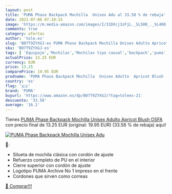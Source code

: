 ```yaml
---
layout: post
title: 'PUMA Phase Backpack Mochilla  Unisex Adu al 33.58 % de rebaja'
date: 2021-07-06 07:10:15
image: 'https://m.media-amazon.com/images/I/31DXcj3zFjL._SL500_._SL400_.jpg'
comments: true
category: ofertas
author: 'tole.es'
slug: 'B07T9ZYXGJ-es PUMA Phase Backpack Mochilla Unisex Adulto Apricot Blush OSFA'
sku: 'B07T9ZYXGJ-es'
tags: [ 'Equipaje','Mochilas','Mochilas tipo casual','backpack','puma', ]
actualPrice: 13.25 EUR
currency: EUR
price: 13.25
comparePrice: 19.95 EUR
prodname: 'PUMA Phase Backpack Mochilla  Unisex Adulto  Apricot Blush  OSFA'
country: 'es'
flag: '🇪🇸'
brand: 'PUMA'
buyurl: 'https://www.amazon.es/dp/B07T9ZYXGJ/?tag=tolees-21'
descuento: '33.58'
average: '16.1'
---
```


Tienes [PUMA Phase Backpack Mochilla  Unisex Adulto  Apricot Blush  OSFA](https://www.amazon.es/dp/B07T9ZYXGJ/?tag=tolees-21) con precio final de  13.25 EUR (original: 19.95 EUR) (33.58 %  de rebaja) aqui!

[![PUMA Phase Backpack Mochilla  Unisex Adu](https://m.media-amazon.com/images/I/31DXcj3zFjL._SL500_._SL400_.jpg)](https://www.amazon.es/dp/B07T9ZYXGJ/?tag=tolees-21)

🔎:

- Silueta de mochila clásica con cordón de ajuste
- Refuerzo completo de PU en el interior
- Cierre superior con cordón de ajuste
- Logotipo PUMA Archive No 1 impreso en el frente
- Cordones que sirven como correas

[🛒 Comprar!!!](https://www.amazon.es/dp/B07T9ZYXGJ/?tag=tolees-21)
